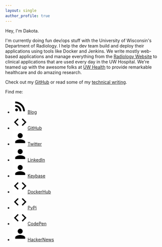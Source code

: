```yaml
---
layout: single
author_profile: true
---
```


Hey, I'm Dakota.

I'm currently doing fun dev/ops stuff with the University of Wisconsin's
Department of Radiology. I help the dev team build and deploy their applications
using tools like Docker and Jenkins. We write mostly web-based applications and
manage everything from the [Radiology Website](https://radiology.wisc.edu) to
clinical applications that are used every day in the UW Hospital. We're teamed
up with the awesome folks at [UW Health](https://uwhealth.org) to provide
remarkable healthcare and do amazing research.

Check out my [GitHub](https://github.com/dcchambers) or read some of my
[technical writing](http://chambers.io).

Find me:

- [![](/assets/icons/baseline-rss_feed-24px.svg)Blog](http://chambers.io)
- [![](/assets/icons/baseline-code-24px.svg)GitHub](https://github.com/dcchambers)
- [![](/assets/icons/baseline-person-24px.svg)Twitter](https://twitter.com/dakotachambers)
- [![](/assets/icons/baseline-person-24px.svg)LinkedIn](https://www.linkedin.com/in/dakota-chambers-b9a3758b)
- [![](/assets/icons/baseline-person-24px.svg)Keybase](https://keybase.io/dcchambers)
- [![](/assets/icons/baseline-code-24px.svg)DockerHub](https://hub.docker.com/u/dcchambers)
- [![](/assets/icons/baseline-code-24px.svg)PyPi](https://pypi.org/user/dakota/)
- [![](/assets/icons/baseline-code-24px.svg)CodePen](https://codepen.io/dcchambers/)
- [![](/assets/icons/baseline-person-24px.svg)HackerNews](https://news.ycombinator.com/user?id=dcchambers)
